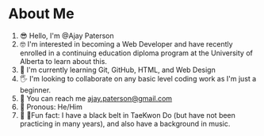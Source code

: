 # About Me
1.  😎  Hello, I'm @Ajay Paterson
2.  🤓  I'm interested in becoming a Web Developer and have recently enrolled in a continuing education diploma program at the University of Alberta to learn about this.
3.  🔰  I'm currently learning Git, GitHub, HTML, and Web Design
4.  🖐️  I'm looking to collaborate on any basic level coding work as I'm just a beginner.
5.  📧  You can reach me ajay.paterson@gmail.com
6.  👦  Pronous: He/Him
7.  👀 🎵Fun fact: I have a black belt in TaeKwon Do (but have not been practicing in many years), and also have a background in music.
